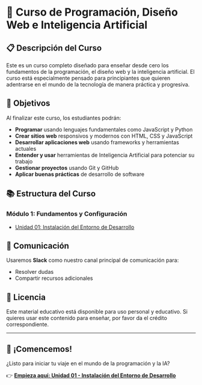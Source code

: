 # 🚀 Curso de Programación, Diseño Web e Inteligencia Artificial

## 📋 Descripción del Curso

Este es un curso completo diseñado para enseñar desde cero los fundamentos de la programación, el diseño web y la inteligencia artificial. El curso está especialmente pensado para principiantes que quieren adentrarse en el mundo de la tecnología de manera práctica y progresiva.

## 🎯 Objetivos

Al finalizar este curso, los estudiantes podrán:

- **Programar** usando lenguajes fundamentales como JavaScript y Python
- **Crear sitios web** responsivos y modernos con HTML, CSS y JavaScript
- **Desarrollar aplicaciones web** usando frameworks y herramientas actuales
- **Entender y usar** herramientas de Inteligencia Artificial para potenciar su trabajo
- **Gestionar proyectos** usando Git y GitHub
- **Aplicar buenas prácticas** de desarrollo de software

## 📚 Estructura del Curso

### Módulo 1: Fundamentos y Configuración
- [Unidad 01: Instalación del Entorno de Desarrollo](unit_01.md)

## 💬 Comunicación

Usaremos **Slack** como nuestro canal principal de comunicación para:
- Resolver dudas
- Compartir recursos adicionales

## 📄 Licencia

Este material educativo está disponible para uso personal y educativo. Si quieres usar este contenido para enseñar, por favor da el crédito correspondiente.

---

## 🚀 ¡Comencemos!

¿Listo para iniciar tu viaje en el mundo de la programación y la IA? 

👉 **[Empieza aquí: Unidad 01 - Instalación del Entorno de Desarrollo](unit_01.md)**

